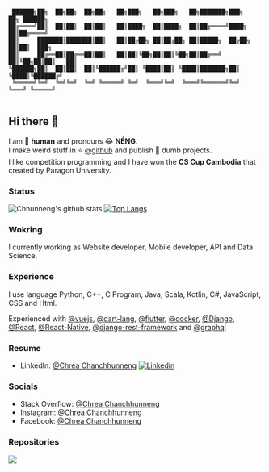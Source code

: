 ```

 ██████╗██╗  ██╗██╗  ██╗██╗   ██╗███╗   ██╗███╗   ██╗███████╗███╗   ██╗ ██████╗ 
██╔════╝██║  ██║██║  ██║██║   ██║████╗  ██║████╗  ██║██╔════╝████╗  ██║██╔════╝ 
██║     ███████║███████║██║   ██║██╔██╗ ██║██╔██╗ ██║█████╗  ██╔██╗ ██║██║  ███╗
██║     ██╔══██║██╔══██║██║   ██║██║╚██╗██║██║╚██╗██║██╔══╝  ██║╚██╗██║██║   ██║
╚██████╗██║  ██║██║  ██║╚██████╔╝██║ ╚████║██║ ╚████║███████╗██║ ╚████║╚██████╔╝
 ╚═════╝╚═╝  ╚═╝╚═╝  ╚═╝ ╚═════╝ ╚═╝  ╚═══╝╚═╝  ╚═══╝╚══════╝╚═╝  ╚═══╝ ╚═════╝ 
                                                                                
```
## Hi there 👋

I am 🤖 **human** and pronouns 😂 **NÉNG**.  
I make weird stuff in ⭐️ [@github](https://github.com/Chhunneng) and publish 🤪 dumb projects.  
I like competition programming and I have won the **CS Cup Cambodia** that created by Paragon University.
### Status 
![Chhunneng's github stats](https://github-readme-stats.vercel.app/api?username=Chhunneng&show_icons=true&theme=radical)
[![Top Langs](https://github-readme-stats.vercel.app/api/top-langs/?username=Chhunneng&layout=compact&theme=tokyonight)](https://github-readme-stats.vercel.app/api/top-langs/?username=Chhunneng&layout=compact&theme=tokyonight)
### Wokring
I currently working as Website developer, Mobile developer, API and Data Science.

### Experience
I use language Python, C++, C Program, Java, Scala, Kotlin, C#, JavaScript, CSS and Html.

Experienced with [@vuejs](http://github.com/vuejs), [@dart-lang](http://github.com/dart-lang), [@flutter](http://github.com/flutter), [@docker](http://github.com/docker), [@Django](https://github.com/django), [@React](https://github.com/facebook/react), [@React-Native](https://github.com/facebook/react-native), [@django-rest-framework](https://github.com/encode/django-rest-framework) and [@graphql](https://github.com/topics/graphql)

### Resume
- LinkedIn: [@Chrea Chanchhunneng][linkedin-url]
[![Linkedin](https://img.shields.io/badge/LinkedIn-blue.svg?style=for-the-badge&logo=linkedin)](https://www.linkedin.com/in/chrea-chanchhunneng-11a833168/)

### Socials
- Stack Overflow: [@Chrea Chanchhunneng][stackoverflow-url]
- Instagram: [@Chrea Chanchhunneng][instagram-url]
- Facebook: [@Chrea Chanchhunneng][facebook-url]
### Repositories
<a href="https://github.com/Chhunneng/competitive-companion">
 <img align="left" src="https://github-readme-stats.vercel.app/api/pin/?username=Chhunneng&repo=competitive-companion&theme=radical" />
</a>

<!-- Links -->
[stackoverflow-url]: https://stackoverflow.com/users/11146261/chanchhunneng-chrea
[instagram-url]: https://www.instagram.com/chhunneng.heart
[linkedin-url]: https://www.linkedin.com/in/chrea-chanchhunneng-11a833168/
[facebook-url]: https://www.fb.com/chhunneng.nicky
